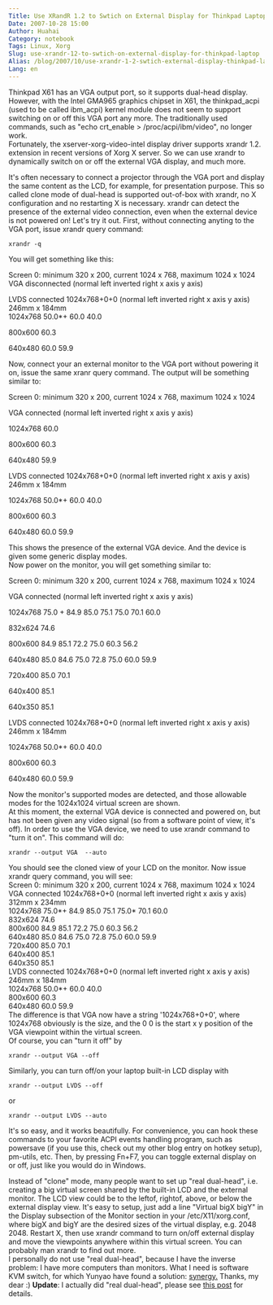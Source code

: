 ```yaml
---
Title: Use XRandR 1.2 to Swtich on External Display for Thinkpad Laptop
Date: 2007-10-28 15:00
Author: Huahai
Category: notebook
Tags: Linux, Xorg
Slug: use-xrandr-12-to-swtich-on-external-display-for-thinkpad-laptop
Alias: /blog/2007/10/use-xrandr-1-2-swtich-external-display-thinkpad-laptop
Lang: en
---
```


Thinkpad X61 has an VGA output port, so it supports dual-head display. However, with the Intel GMA965 graphics chipset in X61, the thinkpad\_acpi (used to be called ibm\_acpi) kernel module does not seem to support switching on or off this VGA port any more. The traditionally used commands, such as "echo crt\_enable &gt; /proc/acpi/ibm/video", no longer work.  
Fortunately, the xserver-xorg-video-intel display driver supports xrandr 1.2. extension in recent versions of Xorg X server. So we can use xrandr to dynamically switch on or off the external VGA display, and much more.

It's often necessary to connect a projector through the VGA port and display the same content as the LCD, for example, for presentation purpose. This so called clone mode of dual-head is supported out-of-box with xrandr, no X configuration and no restarting X is necessary. xrandr can detect the presence of the external video connection, even when the external device is not powered on! Let's try it out. First, without connecting anyting to the VGA port, issue xrandr query command:

`xrandr -q`

You will get something like this:

Screen 0: minimum 320 x 200, current 1024 x 768, maximum 1024 x 1024  
VGA disconnected (normal left inverted right x axis y axis)

LVDS connected 1024x768+0+0 (normal left inverted right x axis y axis) 246mm x 184mm  
1024x768 50.0\*+ 60.0 40.0

800x600 60.3

640x480 60.0 59.9

Now, connect your an external monitor to the VGA port without powering it on, issue the same xranr query command. The output will be something similar to:

Screen 0: minimum 320 x 200, current 1024 x 768, maximum 1024 x 1024

VGA connected (normal left inverted right x axis y axis)

1024x768 60.0

800x600 60.3

640x480 59.9

LVDS connected 1024x768+0+0 (normal left inverted right x axis y axis) 246mm x 184mm

1024x768 50.0\*+ 60.0 40.0

800x600 60.3

640x480 60.0 59.9

This shows the presence of the external VGA device. And the device is given some generic display modes.  
Now power on the monitor, you will get something similar to:

Screen 0: minimum 320 x 200, current 1024 x 768, maximum 1024 x 1024

VGA connected (normal left inverted right x axis y axis)

1024x768 75.0 + 84.9 85.0 75.1 75.0 70.1 60.0

832x624 74.6

800x600 84.9 85.1 72.2 75.0 60.3 56.2

640x480 85.0 84.6 75.0 72.8 75.0 60.0 59.9

720x400 85.0 70.1

640x400 85.1

640x350 85.1

LVDS connected 1024x768+0+0 (normal left inverted right x axis y axis) 246mm x 184mm

1024x768 50.0\*+ 60.0 40.0

800x600 60.3

640x480 60.0 59.9

Now the monitor's supported modes are detected, and those allowable modes for the 1024x1024 virtual screen are shown.  
At this moment, the external VGA device is connected and powered on, but has not been given any video signal (so from a software point of view, it's off). In order to use the VGA device, we need to use xrandr command to "turn it on". This command will do:

`xrandr --output VGA  --auto`

You should see the cloned view of your LCD on the monitor. Now issue xrandr query command, you will see:  
Screen 0: minimum 320 x 200, current 1024 x 768, maximum 1024 x 1024  
VGA connected 1024x768+0+0 (normal left inverted right x axis y axis) 312mm x 234mm  
1024x768 75.0\*+ 84.9 85.0 75.1 75.0\* 70.1 60.0  
832x624 74.6  
800x600 84.9 85.1 72.2 75.0 60.3 56.2  
640x480 85.0 84.6 75.0 72.8 75.0 60.0 59.9  
720x400 85.0 70.1  
640x400 85.1  
640x350 85.1  
LVDS connected 1024x768+0+0 (normal left inverted right x axis y axis) 246mm x 184mm  
1024x768 50.0\*+ 60.0 40.0  
800x600 60.3  
640x480 60.0 59.9  
The difference is that VGA now have a string '1024x768+0+0', where 1024x768 obviously is the size, and the 0 0 is the start x y position of the VGA viewpoint within the virtual screen.  
Of course, you can "turn it off" by

`xrandr --output VGA --off`

Similarly, you can turn off/on your laptop built-in LCD display with

`xrandr --output LVDS --off`

or

`xrandr --output LVDS --auto`

It's so easy, and it works beautifully. For convenience, you can hook these commands to your favorite ACPI events handling program, such as powersave (if you use this, check out my other blog entry on hotkey setup), pm-utils, etc. Then, by pressing Fn+F7, you can toggle external display on or off, just like you would do in Windows.

Instead of "clone" mode, many people want to set up "real dual-head", i.e. creating a big virtual screen shared by the built-in LCD and the external monitor. The LCD view could be to the leftof, rightof, above, or below the external display view. It's easy to setup, just add a line "Virtual bigX bigY" in the Display subsection of the Monitor section in your /etc/X11/xorg.conf, where bigX and bigY are the desired sizes of the virtual display, e.g. 2048 2048. Restart X, then use xrandr command to turn on/off external display and move the viewpoints anywhere within this virtual screen. You can probably man xrandr to find out more.  
I personally do not use "real dual-head", because I have the inverse problem: I have more computers than monitors. What I need is software KVM switch, for which Yunyao have found a solution: [synergy.](http://synergy2.sourceforge.net/) Thanks, my dear :) **Update**: I actually did "real dual-head", please see [this post](/blog/2007/11/dual-head-xrandr-1-2-revisited) for details.
